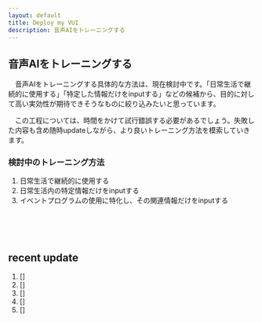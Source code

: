 ```yaml
---
layout: default
title: Deploy my VUI
description: 音声AIをトレーニングする
---
```


## **音声AIをトレーニングする**

　音声AIをトレーニングする具体的な方法は、現在検討中です。「日常生活で継続的に使用する」「特定した情報だけをinputする」などの候補から、目的に対して高い実効性が期待できそうなものに絞り込みたいと思っています。

　この工程については、時間をかけて試行錯誤する必要があるでしょう。失敗した内容も含め随時updateしながら、より良いトレーニング方法を模索していきます。

### 検討中のトレーニング方法

1. 日常生活で継続的に使用する
2. 日常生活内の特定情報だけをinputする
3. イベントプログラムの使用に特化し、その関連情報だけをinputする

　<!-- 音声AIをトレーニングするために必要なユーザーの情報は、音声入力されたデータを使用します。しかし、音声データを単にtranscriptしたものではテキストデータに近い性質となるので、特定のラベルを追加します。 -->

&emsp;

## **recent update**
1. []
2. []
3. []
4. []
5. []

　
